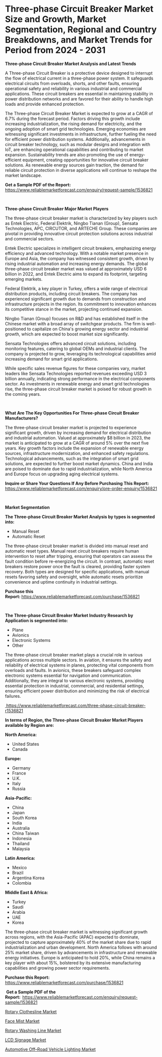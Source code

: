 <p><h1>Three-phase Circuit Breaker Market Size and Growth, Market Segmentation, Regional and Country Breakdowns, and Market Trends for Period from 2024 -  2031</h1></p><p><strong>Three-phase Circuit Breaker Market Analysis and Latest Trends</strong></p>
<p><p>A Three-phase Circuit Breaker is a protective device designed to interrupt the flow of electrical current in a three-phase power system. It safeguards electrical circuits from overloads, shorts, and other faults, ensuring operational safety and reliability in various industrial and commercial applications. These circuit breakers are essential in maintaining stability in power distribution networks and are favored for their ability to handle high loads and provide enhanced protection.</p><p>The Three-phase Circuit Breaker Market is expected to grow at a CAGR of 6.7% during the forecast period. Factors driving this growth include increasing industrialization, the rising demand for electricity, and the ongoing adoption of smart grid technologies. Emerging economies are witnessing significant investments in infrastructure, further fueling the need for efficient power distribution systems. Additionally, advancements in circuit breaker technology, such as modular designs and integration with IoT, are enhancing operational capabilities and contributing to market expansion. Sustainability trends are also promoting the use of energy-efficient equipment, creating opportunities for innovative circuit breaker solutions. As renewable energy sources gain traction, the demand for reliable circuit protection in diverse applications will continue to reshape the market landscape.</p></p>
<p><strong>Get a Sample PDF of the Report:&nbsp;</strong> <a href="https://www.reliablemarketforecast.com/enquiry/request-sample/1536821?utm_campaign=1144&utm_medium=2&utm_source=Github&utm_content=ia&utm_term=29092024&utm_id=three-phase-circuit-breaker">https://www.reliablemarketforecast.com/enquiry/request-sample/1536821</a></p>
<p>&nbsp;</p>
<p><strong>Three-phase Circuit Breaker Major Market Players</strong></p>
<p><p>The three-phase circuit breaker market is characterized by key players such as Entek Electric, Federal Elektrik, Ningbo Tianan (Group), Sensata Technologies, APC, CIRCUTOR, and ARTECHE Group. These companies are pivotal in providing innovative circuit protection solutions across industrial and commercial sectors.</p><p>Entek Electric specializes in intelligent circuit breakers, emphasizing energy efficiency and advanced technology. With a notable market presence in Europe and Asia, the company has witnessed consistent growth, driven by rising industrial automation and increasing energy demands. The global three-phase circuit breaker market was valued at approximately USD 6 billion in 2022, and Entek Electric aims to expand its footprint, targeting emerging markets.</p><p>Federal Elektrik, a key player in Turkey, offers a wide range of electrical distribution products, including circuit breakers. The company has experienced significant growth due to demands from construction and infrastructure projects in the region. Its commitment to innovation enhances its competitive stance in the market, projecting continued expansion.</p><p>Ningbo Tianan (Group) focuses on R&D and has established itself in the Chinese market with a broad array of switchgear products. The firm is well-positioned to capitalize on China's growing energy sector and industrial growth, which are expected to boost market size significantly.</p><p>Sensata Technologies offers advanced circuit solutions, including monitoring features, catering to global OEMs and industrial clients. The company is projected to grow, leveraging its technological capabilities amid increasing demand for smart grid applications.</p><p>While specific sales revenue figures for these companies vary, market leaders like Sensata Technologies reported revenues exceeding USD 3 billion annually, indicating strong performance in the electrical components sector. As investments in renewable energy and smart grid technologies rise, the three-phase circuit breaker market is poised for robust growth in the coming years.</p></p>
<p>&nbsp;</p>
<p><strong>What Are The Key Opportunities For Three-phase Circuit Breaker Manufacturers?</strong></p>
<p><p>The three-phase circuit breaker market is projected to experience significant growth, driven by increasing demand for electrical distribution and industrial automation. Valued at approximately $8 billion in 2023, the market is anticipated to grow at a CAGR of around 5% over the next five years. Key growth factors include the expansion of renewable energy sources, infrastructure modernization, and enhanced safety regulations. Technological advancements, such as the integration of smart grid solutions, are expected to further boost market dynamics. China and India are poised to dominate due to rapid industrialization, while North America and Europe focus on upgrading aging electrical systems.</p></p>
<p><strong>Inquire or Share Your Questions If Any Before Purchasing This Report:</strong> <a href="https://www.reliablemarketforecast.com/enquiry/pre-order-enquiry/1536821?utm_campaign=1144&utm_medium=2&utm_source=Github&utm_content=ia&utm_term=29092024&utm_id=three-phase-circuit-breaker">https://www.reliablemarketforecast.com/enquiry/pre-order-enquiry/1536821</a></p>
<p>&nbsp;</p>
<p><strong>Market Segmentation</strong></p>
<p><strong>The Three-phase Circuit Breaker Market Analysis by types is segmented into:</strong></p>
<p><ul><li>Manual Reset</li><li>Automatic Reset</li></ul></p>
<p><p>The three-phase circuit breaker market is divided into manual reset and automatic reset types. Manual reset circuit breakers require human intervention to reset after tripping, ensuring that operators can assess the fault condition before re-energizing the circuit. In contrast, automatic reset breakers restore power once the fault is cleared, providing faster system recovery. Both types are designed for specific applications, with manual resets favoring safety and oversight, while automatic resets prioritize convenience and uptime continuity in industrial settings.</p></p>
<p><strong>Purchase this Report:&nbsp;</strong><a href="https://www.reliablemarketforecast.com/purchase/1536821?utm_campaign=1144&utm_medium=2&utm_source=Github&utm_content=ia&utm_term=29092024&utm_id=three-phase-circuit-breaker">https://www.reliablemarketforecast.com/purchase/1536821</a></p>
<p>&nbsp;</p>
<p><strong>The Three-phase Circuit Breaker Market Industry Research by Application is segmented into:</strong></p>
<p><ul><li>Plane</li><li>Avionics</li><li>Electronic Systems</li><li>Other</li></ul></p>
<p><p>The three-phase circuit breaker market plays a crucial role in various applications across multiple sectors. In aviation, it ensures the safety and reliability of electrical systems in planes, protecting vital components from overloads and faults. In avionics, these breakers safeguard complex electronic systems essential for navigation and communication. Additionally, they are integral to various electronic systems, providing essential protection in industrial, commercial, and residential settings, ensuring efficient power distribution and minimizing the risk of electrical failures.</p></p>
<p><a href="https://www.reliablemarketforecast.com/three-phase-circuit-breaker-r1536821?utm_campaign=1144&utm_medium=2&utm_source=Github&utm_content=ia&utm_term=29092024&utm_id=three-phase-circuit-breaker">&nbsp;https://www.reliablemarketforecast.com/three-phase-circuit-breaker-r1536821</a></p>
<p><strong>In terms of Region, the Three-phase Circuit Breaker Market Players available by Region are:</strong></p>
<p>
    <p> <strong> North America: </strong>
        <ul>
            <li>United States</li>
            <li>Canada</li>
        </ul>
        </p> 
    <p> <strong> Europe: </strong>
        <ul>
            <li>Germany</li>
            <li>France</li>
            <li>U.K.</li>
            <li>Italy</li>
            <li>Russia</li>
        </ul>
        </p> 
    <p> <strong> Asia-Pacific: </strong>
        <ul>
            <li>China</li>
            <li>Japan</li>
            <li>South Korea</li>
            <li>India</li>
            <li>Australia</li>
            <li>China Taiwan</li>
            <li>Indonesia</li>
            <li>Thailand</li>
            <li>Malaysia</li>
        </ul>
        </p> 
    <p> <strong> Latin America: </strong>
        <ul>
            <li>Mexico</li>
            <li>Brazil</li>
            <li>Argentina Korea</li>
            <li>Colombia</li>
        </ul>
        </p> 
    <p> <strong> Middle East & Africa: </strong>
        <ul>
            <li>Turkey</li>
            <li>Saudi</li>
            <li>Arabia</li>
            <li>UAE</li>
            <li>Korea</li>
        </ul>
    </p>
    </p>
<p><p>The three-phase circuit breaker market is witnessing significant growth across regions, with the Asia-Pacific (APAC) expected to dominate, projected to capture approximately 40% of the market share due to rapid industrialization and urban development. North America follows with around 25% market share, driven by advancements in infrastructure and renewable energy initiatives. Europe is anticipated to hold 20%, while China remains a key player with about 15%, bolstered by its extensive manufacturing capabilities and growing power sector requirements.</p></p>
<p><strong>Purchase this Report: </strong><a href="https://www.reliablemarketforecast.com/purchase/1536821?utm_campaign=1144&utm_medium=2&utm_source=Github&utm_content=ia&utm_term=29092024&utm_id=three-phase-circuit-breaker">https://www.reliablemarketforecast.com/purchase/1536821</a></p>
<p>&nbsp;<strong>Get a Sample PDF of the Report:&nbsp;&nbsp;</strong><a href="https://www.reliablemarketforecast.com/enquiry/request-sample/1536821?utm_campaign=1144&utm_medium=2&utm_source=Github&utm_content=ia&utm_term=29092024&utm_id=three-phase-circuit-breaker">https://www.reliablemarketforecast.com/enquiry/request-sample/1536821</a></p>
<p><strong></strong></p>
<p><p><a href="https://www.linkedin.com/pulse/rotary-clothesline-market-industry-landscape-growth-trajectories-w0fqc?utm_campaign=1144&utm_medium=2&utm_source=Github&utm_content=ia&utm_term=29092024&utm_id=three-phase-circuit-breaker">Rotary Clothesline Market</a></p><p><a href="https://github.com/florindahutky/Market-Research-Report-List-1/blob/main/face-mist-market.md?utm_campaign=1144&utm_medium=2&utm_source=Github&utm_content=ia&utm_term=29092024&utm_id=three-phase-circuit-breaker">Face Mist Market</a></p><p><a href="https://www.linkedin.com/pulse/exploring-rotary-washing-line-market-dynamics-revenue-analysis-tkgic?utm_campaign=1144&utm_medium=2&utm_source=Github&utm_content=ia&utm_term=29092024&utm_id=three-phase-circuit-breaker">Rotary Washing Line Market</a></p><p><a href="https://issuu.com/reportprime-2/docs/lcd-signage-market-size-2030.pptx_1e092b09766f23?utm_campaign=1144&utm_medium=2&utm_source=Github&utm_content=ia&utm_term=29092024&utm_id=three-phase-circuit-breaker">LCD Signage Market</a></p><p><a href="https://github.com/Angelapatterson584/Market-Research-Report-List-1/blob/main/automotive-offroad-vehicle-lighting-market.md?utm_campaign=1144&utm_medium=2&utm_source=Github&utm_content=ia&utm_term=29092024&utm_id=three-phase-circuit-breaker">Automotive Off–Road Vehicle Lighting Market</a></p></p>